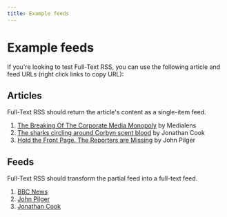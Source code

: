 ```yaml
---
title: Example feeds
---
```

# Example feeds

If you're looking to test Full-Text RSS, you can use the following article and feed URLs (right click links to copy URL):

## Articles

Full-Text RSS should return the article's content as a single-item feed.

1. [The Breaking Of The Corporate Media Monopoly](http://medialens.org/index.php/alerts/alert-archive/2017/850-the-breaking-of-the-corporate-media-monopoly.html) by Medialens
1. [The sharks circling around Corbyn scent blood](https://www.jonathan-cook.net/blog/2018-03-26/the-sharks-circling-around-corbyn-scent-blood/) by Jonathan Cook
1. [Hold the Front Page. The Reporters are Missing](http://johnpilger.com/articles/hold-the-front-page-the-reporters-are-missing) by John Pilger

## Feeds

Full-Text RSS should transform the partial feed into a full-text feed.

1. [BBC News](http://feeds.bbci.co.uk/news/rss.xml)
1. [John Pilger](http://feeds.feedburner.com/johnpilger?format=xml)
1. [Jonathan Cook](http://feeds.feedburner.com/jonathanCooksBlog)

